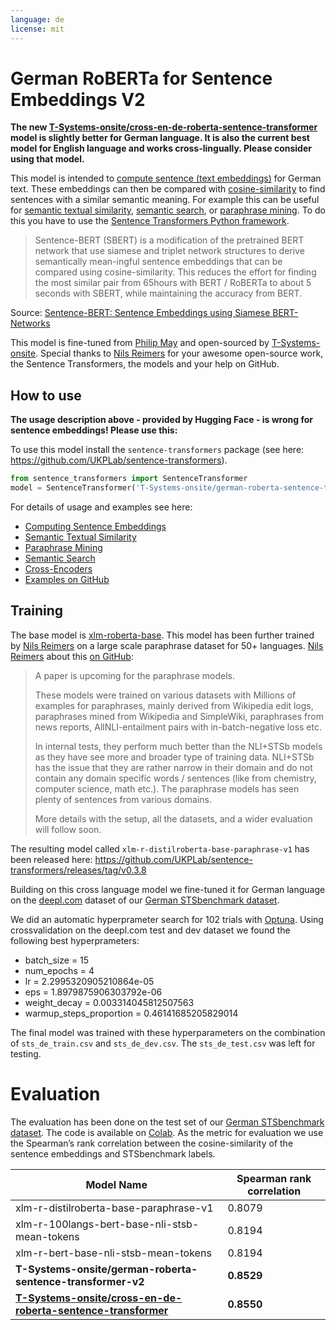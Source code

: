 ```yaml
---
language: de
license: mit
---
```


# German RoBERTa for Sentence Embeddings V2
**The new [T-Systems-onsite/cross-en-de-roberta-sentence-transformer](https://huggingface.co/T-Systems-onsite/cross-en-de-roberta-sentence-transformer) model is slightly better for German language. It is also the current best model for English language and works cross-lingually. Please consider using that model.**

This model is intended to [compute sentence (text embeddings)](https://www.sbert.net/docs/usage/computing_sentence_embeddings.html) for German text. These embeddings can then be compared with [cosine-similarity](https://en.wikipedia.org/wiki/Cosine_similarity) to find sentences with a similar semantic meaning. For example this can be useful for [semantic textual similarity](https://www.sbert.net/docs/usage/semantic_textual_similarity.html), [semantic search](https://www.sbert.net/docs/usage/semantic_search.html), or [paraphrase mining](https://www.sbert.net/docs/usage/paraphrase_mining.html). To do this you have to use the [Sentence Transformers Python framework](https://github.com/UKPLab/sentence-transformers).

> Sentence-BERT (SBERT) is a  modification  of  the  pretrained BERT network that use siamese and triplet network structures to derive semantically mean-ingful sentence embeddings that can be compared using cosine-similarity. This reduces the effort for finding the most similar pair from 65hours with BERT / RoBERTa to about 5 seconds with SBERT, while maintaining the accuracy from BERT.

Source: [Sentence-BERT: Sentence Embeddings using Siamese BERT-Networks](https://arxiv.org/abs/1908.10084)

This model is fine-tuned from [Philip May](https://eniak.de/) and open-sourced by [T-Systems-onsite](https://www.t-systems-onsite.de/). Special thanks to [Nils Reimers](https://www.nils-reimers.de/) for your awesome open-source work, the Sentence Transformers, the models and your help on GitHub.

## How to use
**The usage description above - provided by Hugging Face - is wrong for sentence embeddings! Please use this:**

To use this model install the `sentence-transformers` package (see here: <https://github.com/UKPLab/sentence-transformers>).

```python
from sentence_transformers import SentenceTransformer
model = SentenceTransformer('T-Systems-onsite/german-roberta-sentence-transformer-v2')
```

For details of usage and examples see here:
- [Computing Sentence Embeddings](https://www.sbert.net/docs/usage/computing_sentence_embeddings.html)
- [Semantic Textual Similarity](https://www.sbert.net/docs/usage/semantic_textual_similarity.html)
- [Paraphrase Mining](https://www.sbert.net/docs/usage/paraphrase_mining.html)
- [Semantic Search](https://www.sbert.net/docs/usage/semantic_search.html)
- [Cross-Encoders](https://www.sbert.net/docs/usage/cross-encoder.html)
- [Examples on GitHub](https://github.com/UKPLab/sentence-transformers/tree/master/examples/applications)

## Training
The base model is [xlm-roberta-base](https://huggingface.co/xlm-roberta-base). This model has been further trained by [Nils Reimers](https://www.nils-reimers.de/) on a large scale paraphrase dataset for 50+ languages. [Nils Reimers](https://www.nils-reimers.de/) about this [on GitHub](https://github.com/UKPLab/sentence-transformers/issues/509#issuecomment-712243280):

>A paper is upcoming for the paraphrase models.
>
>These models were trained on various datasets with Millions of examples for paraphrases, mainly derived from Wikipedia edit logs, paraphrases mined from Wikipedia and SimpleWiki, paraphrases from news reports, AllNLI-entailment pairs with in-batch-negative loss etc.
>
>In internal tests, they perform much better than the NLI+STSb models as they have see more and broader type of training data. NLI+STSb has the issue that they are rather narrow in their domain and do not contain any domain specific words / sentences (like from chemistry, computer science, math etc.). The paraphrase models has seen plenty of sentences from various domains.
>
>More details with the setup, all the datasets, and a wider evaluation will follow soon.

The resulting model called `xlm-r-distilroberta-base-paraphrase-v1` has been released here: <https://github.com/UKPLab/sentence-transformers/releases/tag/v0.3.8>

Building on this cross language model we fine-tuned it for German language on the [deepl.com](https://www.deepl.com/translator) dataset of our [German STSbenchmark dataset](https://github.com/t-systems-on-site-services-gmbh/german-STSbenchmark).

We did an automatic hyperprameter search for 102 trials with [Optuna](https://github.com/optuna/optuna). Using crossvalidation on the deepl.com test and dev dataset we found the following best hyperprameters:
- batch_size = 15
- num_epochs = 4
- lr = 2.2995320905210864e-05
- eps = 1.8979875906303792e-06
- weight_decay = 0.003314045812507563
- warmup_steps_proportion = 0.46141685205829014

The final model was trained with these hyperparameters on the combination of `sts_de_train.csv` and `sts_de_dev.csv`. The `sts_de_test.csv` was left for testing.

# Evaluation
The evaluation has been done on the test set of our [German STSbenchmark dataset](https://github.com/t-systems-on-site-services-gmbh/german-STSbenchmark). The code is available on [Colab](https://colab.research.google.com/drive/1aCWOqDQx953kEnQ5k4Qn7uiixokocOHv?usp=sharing). As the metric for evaluation we use the Spearman’s rank correlation between the  cosine-similarity of the sentence embeddings and STSbenchmark labels.

| Model Name                           | Spearman rank correlation           |
|--------------------------------------|-------------------------------------|
| xlm-r-distilroberta-base-paraphrase-v1                        | 0.8079     |
| xlm-r-100langs-bert-base-nli-stsb-mean-tokens                 | 0.8194     |
| xlm-r-bert-base-nli-stsb-mean-tokens                          | 0.8194     |
| **T-Systems-onsite/german-roberta-sentence-transformer-v2**   | **0.8529** |
| **[T-Systems-onsite/cross-en-de-roberta-sentence-transformer](https://huggingface.co/T-Systems-onsite/cross-en-de-roberta-sentence-transformer)** | **0.8550** |
